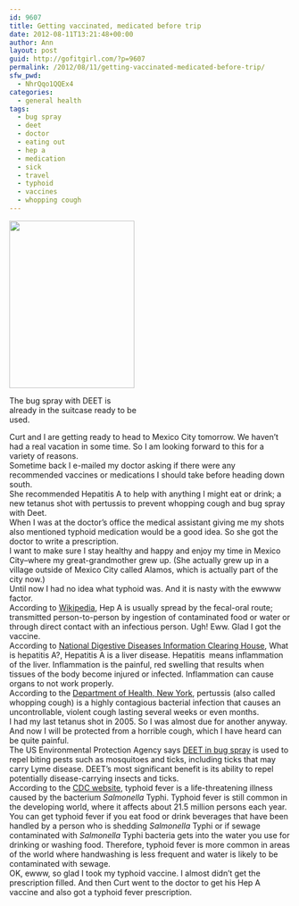 ```yaml
---
id: 9607
title: Getting vaccinated, medicated before trip
date: 2012-08-11T13:21:48+00:00
author: Ann
layout: post
guid: http://gofitgirl.com/?p=9607
permalink: /2012/08/11/getting-vaccinated-medicated-before-trip/
sfw_pwd:
  - NhrQqo1QQEx4
categories:
  - general health
tags:
  - bug spray
  - deet
  - doctor
  - eating out
  - hep a
  - medication
  - sick
  - travel
  - typhoid
  - vaccines
  - whopping cough
---
```

<div id="attachment_9608" style="width: 234px" class="wp-caption alignleft">
  <a href="http://gofitgirl.com/?attachment_id=9608" rel="attachment wp-att-9608"><img class="size-medium wp-image-9608" title="bug spray" src="http://gofitgirl.com/wp-content/uploads/2012/08/bug-spray-e1344715588399-224x300.jpg" alt="" width="224" height="300" /></a>
  
  <p class="wp-caption-text">
    The bug spray with DEET is already in the suitcase ready to be used.
  </p>
</div>

  
Curt and I are getting ready to head to Mexico City tomorrow. We haven&#8217;t had a real vacation in some time. So I am looking forward to this for a variety of reasons.  
Sometime back I e-mailed my doctor asking if there were any recommended vaccines or medications I should take before heading down south.  
She recommended Hepatitis A to help with anything I might eat or drink; a new tetanus shot with pertussis to prevent whopping cough and bug spray with Deet.  
When I was at the doctor&#8217;s office the medical assistant giving me my shots also mentioned typhoid medication would be a good idea. So she got the doctor to write a prescription.  
I want to make sure I stay healthy and happy and enjoy my time in Mexico City&#8211;where my great-grandmother grew up. (She actually grew up in a village outside of Mexico City called Alamos, which is actually part of the city now.)  
Until now I had no idea what typhoid was. And it is nasty with the ewwww factor.  
According to [Wikipedia](http://en.wikipedia.org/wiki/Hepatitis_A), Hep A is usually spread by the fecal-oral route; transmitted person-to-person by ingestion of contaminated food or water or through direct contact with an infectious person. Ugh! Eww. Glad I got the vaccine.  
According to [National Digestive Diseases Information Clearing House](http://digestive.niddk.nih.gov/ddiseases/pubs/hepa_ez/#1), What is hepatitis A?, Hepatitis A is a liver disease. Hepatitis <span style="font-size: 11px;"> </span>means inflammation of the liver. Inflammation is the painful, red swelling that results when tissues of the body become injured or infected. Inflammation can cause organs to not work properly.  
According to the [Department of Health, New York](http://www.health.ny.gov/diseases/communicable/pertussis/fact_sheet.htm), pertussis (also called whopping cough) is a highly contagious bacterial infection that causes an uncontrollable, violent cough lasting several weeks or even months.  
I had my last tetanus shot in 2005. So I was almost due for another anyway. And now I will be protected from a horrible cough, which I have heard can be quite painful.  
The US Environmental Protection Agency says [DEET in bug spray](http://www.epa.gov/opp00001/factsheets/chemicals/deet.htm) is used to repel biting pests such as mosquitoes and ticks, including ticks that may carry Lyme disease. DEET&#8217;s most significant benefit is its ability to repel potentially disease-carrying insects and ticks.  
According to the [CDC website](http://www.cdc.gov/nczved/divisions/dfbmd/diseases/typhoid_fever/), typhoid fever is a life-threatening illness caused by the bacterium _Salmonella_ Typhi. Typhoid fever is still common in the developing world, where it affects about 21.5 million persons each year. You can get typhoid fever if you eat food or drink beverages that have been handled by a person who is shedding _Salmonella_ Typhi or if sewage contaminated with _Salmonella_ Typhi bacteria gets into the water you use for drinking or washing food. Therefore, typhoid fever is more common in areas of the world where handwashing is less frequent and water is likely to be contaminated with sewage.  
OK, ewww, so glad I took my typhoid vaccine. I almost didn&#8217;t get the prescription filled. And then Curt went to the doctor to get his Hep A vaccine and also got a typhoid fever prescription.